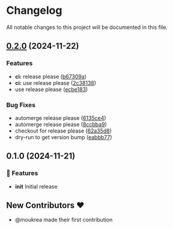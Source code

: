 # Changelog

All notable changes to this project will be documented in this file.

## [0.2.0](https://github.com/moukrea/gommit/compare/0.1.0...v0.2.0) (2024-11-22)


### Features

* **ci:** release please ([b67309a](https://github.com/moukrea/gommit/commit/b67309a23cbbb8db05b30dabc9b23ae6541c88a3))
* **ci:** use release please ([2c38138](https://github.com/moukrea/gommit/commit/2c3813874414da2b901486f58958f109bc40d4ad))
* use release please ([ecbe183](https://github.com/moukrea/gommit/commit/ecbe18380971c20b80b5244e7cf487cb08a7112d))


### Bug Fixes

* automerge release please ([6135ce4](https://github.com/moukrea/gommit/commit/6135ce49ac9ffe409409b672469a6e7caa6bf982))
* automerge release please ([8ccbba9](https://github.com/moukrea/gommit/commit/8ccbba99428c4de723b74053ba0dbacbaee98b71))
* checkout for release please ([62a35d8](https://github.com/moukrea/gommit/commit/62a35d88b597467e1512a6aa761fc64ac4118be9))
* dry-run to get version bump ([eabbb77](https://github.com/moukrea/gommit/commit/eabbb778c65d0aca5f7fa05b7aead29cd21232b6))

## 0.1.0 (2024-11-21)

### 🚀 Features

- **init** Initial release

## New Contributors ❤️

* @moukrea made their first contribution
